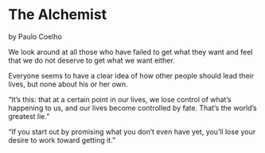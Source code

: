 # The Alchemist

by Paulo Coelho

We look around at all those who have failed to get what they want and feel that we do not deserve to get what we want either.

Everyone seems to have a clear idea of how other people should lead their lives, but none about his or her own.

“It’s this: that at a certain point in our lives, we lose control of what’s happening to us, and our lives become controlled by fate. That’s the world’s greatest lie.”

“If you start out by promising what you don’t even have yet, you’ll lose your desire to work toward getting it.”